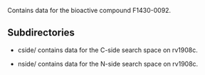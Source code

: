 Contains data for the bioactive compound F1430-0092.

## Subdirectories

- cside/ contains data for the C-side search space on rv1908c.

- nside/ contains data for the N-side search space on rv1908c.


